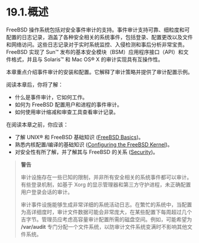 # 19.1.概述


FreeBSD 操作系统包括对安全事件审计的支持。事件审计支持可靠、细粒度和可配置的日志记录，涵盖了各种安全相关的系统事件，包括登录、配置更改以及文件和网络访问。这些日志记录对于实时系统监控、入侵检测和事后分析非常宝贵。FreeBSD 实现了 Sun™ 发布的基本安全模块（BSM）应用程序接口（API）和文件格式，并且与 Solaris™ 和 Mac OS® X 的审计实现具有互操作性。

本章重点介绍事件审计的安装和配置。它解释了审计策略并提供了审计配置示例。

阅读本章后，你将了解：

* 什么是事件审计，它如何工作。
* 如何为 FreeBSD 配置用户和进程的事件审计。
* 如何使用审计缩减和审查工具查看审计记录。

在阅读本章之前，你应该：

* 了解 UNIX® 和 FreeBSD 基础知识 ([FreeBSD Basics](https://docs.freebsd.org/en/books/handbook/basics/#basics))。
* 熟悉内核配置/编译的基础知识 ([Configuring the FreeBSD Kernel](https://docs.freebsd.org/en/books/handbook/kernelconfig/#kernelconfig))。
* 对安全性有所了解，并了解其与 FreeBSD 的关系 ([Security](https://docs.freebsd.org/en/books/handbook/security/#security))。


>**警告**
>
>审计设施存在一些已知的限制，并非所有安全相关的系统事件都可以审计。有些登录机制，如基于 Xorg 的显示管理器和第三方守护进程，未正确配置用户登录会话的审计。
>
>审计事件设施能够生成非常详细的系统活动日志。在繁忙的系统中，当配置为高详细度时，审计文件数据可能会非常庞大，在某些配置下每周超过几个吉字节。管理员应考虑高容量审计配置所需的磁盘空间。例如，可能希望为 **/var/audit** 专门分配一个文件系统，以防审计文件系统变满时不影响其他文件系统。
